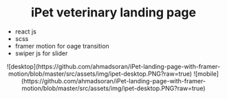 
#      <center>iPet veterinary landing page</center>
 - react js
 - scss
 - framer motion for oage transition 
 - swiper js for slider

 <div>
 <center>
 <span>
 ![desktop](https://github.com/ahmadsoran/iPet-landing-page-with-framer-motion/blob/master/src/assets/img/ipet-desktop.PNG?raw=true)
 </span>
  <span>
 ![mobile](https://github.com/ahmadsoran/iPet-landing-page-with-framer-motion/blob/master/src/assets/img/ipet-desktop.PNG?raw=true)
 </span>

 </center>
 </div>